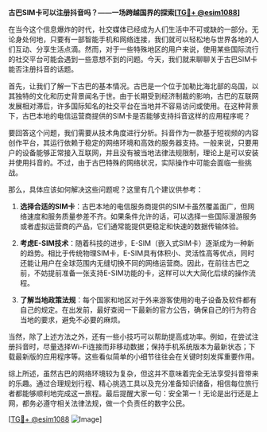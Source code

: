**古巴SIM卡可以注册抖音吗？——一场跨越国界的探索[[TG💪+ @esim1088](https://t.me/s/esim1088)]**

在当今这个信息爆炸的时代，社交媒体已经成为人们生活中不可或缺的一部分。无论身处何地，只要有一部智能手机和网络连接，我们就可以轻松地与世界各地的人们互动、分享生活点滴。然而，对于一些特殊地区的用户来说，使用某些国际流行的社交平台可能会遇到一些意想不到的问题。今天，我们就来聊聊关于古巴SIM卡能否注册抖音的话题。

首先，让我们了解一下古巴的基本情况。古巴是一个位于加勒比海北部的岛国，以其独特的文化和历史背景闻名于世。由于长期受到经济制裁的影响，古巴的互联网发展相对滞后，许多国际知名的社交平台在当地并不容易访问或使用。在这种背景下，古巴本地的电信运营商提供的SIM卡是否能够支持抖音这样的应用程序呢？

要回答这个问题，我们需要从技术角度进行分析。抖音作为一款基于短视频的内容创作平台，其运行依赖于稳定的网络环境和高效的服务器支持。一般来说，只要用户的设备能够正常接入互联网，并且没有被当地法律法规限制，理论上是可以安装并使用抖音的。不过，由于古巴特殊的网络状况，实际操作中可能会面临一些挑战。

那么，具体应该如何解决这些问题呢？这里有几个建议供参考：

1. **选择合适的SIM卡**：古巴本地的电信服务商提供的SIM卡虽然覆盖面广，但网络速度和服务质量参差不齐。如果条件允许的话，可以选择一些国际漫游服务或者虚拟运营商的产品，它们通常能提供更稳定和快速的数据传输体验。

2. **考虑E-SIM技术**：随着科技的进步，E-SIM（嵌入式SIM卡）逐渐成为一种新的趋势。相比于传统物理SIM卡，E-SIM具有体积小、灵活性高等优点，同时还能让用户在全球范围内无缝切换不同的网络运营商。因此，在前往古巴之前，不妨提前准备一张支持E-SIM功能的卡，这样可以大大简化后续的操作流程。

3. **了解当地政策法规**：每个国家和地区对于外来游客使用的电子设备及软件都有自己的规定。在出发前，最好查阅一下最新的官方公告，确保自己的行为符合当地的要求，避免不必要的麻烦。

当然，除了上述方法之外，还有一些小技巧可以帮助提高成功率。例如，在尝试注册抖音时，尽量选择Wi-Fi连接而非移动数据；保持手机系统版本为最新状态；下载最新版的应用程序等。这些看似简单的小细节往往会在关键时刻发挥重要作用。

综上所述，虽然古巴的网络环境较为复杂，但这并不意味着完全无法享受抖音带来的乐趣。通过合理规划行程、精心挑选工具以及充分准备知识储备，相信每位旅行者都能够顺利地完成这一旅程。最后提醒大家一句：安全第一！无论是出行还是上网，都务必遵守相关法律法规，做一个负责任的数字公民。

[[TG💪+ @esim1088](https://t.me/s/esim1088) ![Image](https://i.postimg.cc/4NQfJmqS/Snipaste-2025-05-13-00-14-12.png)]